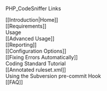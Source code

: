 PHP_CodeSniffer Links

[[Introduction|Home]]  
[[Requirements]]  
Usage  
[[Advanced Usage]]  
[[Reporting]]  
[[Configuration Options]]  
[[Fixing Errors Automatically]]  
Coding Standard Tutorial  
[[Annotated ruleset.xml]]  
Using the Subversion pre-commit Hook  
[[FAQ]]  